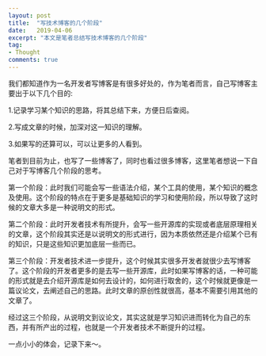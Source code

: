 ```yaml
---
layout: post
title:  "写技术博客的几个阶段"
date:   2019-04-06
excerpt: "本文是笔者总结写技术博客的几个阶段"
tag:
- Thought
comments: true
---
```


我们都知道作为一名开发者写博客是有很多好处的，作为笔者而言，自己写博客主要出于以下几个目的:

1.记录学习某个知识的思路，将其总结下来，方便日后查阅。

2.写成文章的时候，加深对这一知识的理解。

3.如果写的还算可以，可以让更多的人看到。

笔者到目前为止，也写了一些博客了，同时也看过很多博客，这里笔者想说一下自己对于写博客几个阶段的思考。

第一个阶段：此时我们可能会写一些语法介绍，某个工具的使用，某个知识的概念及使用。这个阶段的特点在于更多是基础知识的学习和使用阶段，所以导致了这时候的文章大多是一种说明文的形式。

第二个阶段：此时开发者技术有所提升，会写一些开源库的实现或者底层原理相关的文章，这个阶段其实还是以说明文的形式进行，因为本质依然还是介绍某个已有的知识，只是这些知识更加底层一些而已。

第三个阶段：开发者技术进一步提升，这个时候其实很多开发者就很少去写博客了。这个阶段的开发者更多的是去写一些开源库，此时如果写博客的话，一种可能的形式就是去介绍开源库是如何去设计的，如何进行取舍的，这个时候就更像是一篇议论文，去阐述自己的思路。此时文章的原创性就很高，基本不需要引用其他的文章了。

经过这三个阶段，从说明文到议论文，其实这就是学习知识进而转化为自己的东西，并有所产出的过程，也就是一个开发者技术不断提升的过程。

一点小小的体会，记录下来～。